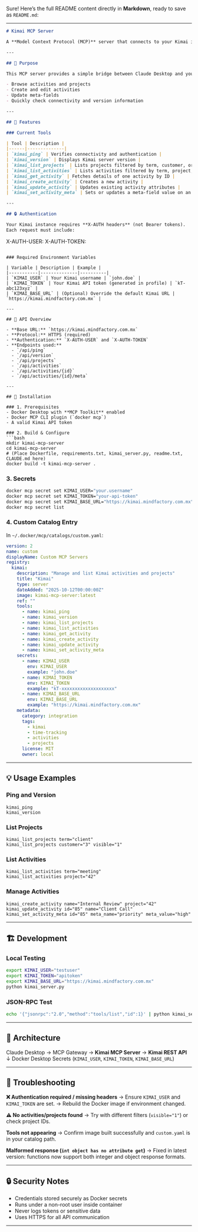 Sure! Here’s the full README content directly in **Markdown**, ready to save as `README.md`:

---

```markdown
# Kimai MCP Server

A **Model Context Protocol (MCP)** server that connects to your Kimai instance to list, create, and manage activities and projects directly from Claude Desktop.

---

## 🎯 Purpose

This MCP server provides a simple bridge between Claude Desktop and your company’s **Kimai** time-tracking system (`https://kimai.mindfactory.com.mx/`), allowing you to:

- Browse activities and projects  
- Create and edit activities  
- Update meta-fields  
- Quickly check connectivity and version information

---

## 🧩 Features

### Current Tools

| Tool | Description |
|------|--------------|
| `kimai_ping` | Verifies connectivity and authentication |
| `kimai_version` | Displays Kimai server version |
| `kimai_list_projects` | Lists projects filtered by term, customer, or visibility |
| `kimai_list_activities` | Lists activities filtered by term, project, or visibility |
| `kimai_get_activity` | Fetches details of one activity by ID |
| `kimai_create_activity` | Creates a new activity |
| `kimai_update_activity` | Updates existing activity attributes |
| `kimai_set_activity_meta` | Sets or updates a meta-field value on an activity |

---

## 🔒 Authentication

Your Kimai instance requires **X-AUTH headers** (not Bearer tokens).  
Each request must include:

```

X-AUTH-USER: <your username>
X-AUTH-TOKEN: <your API token>

````

### Required Environment Variables

| Variable | Description | Example |
|-----------|--------------|----------|
| `KIMAI_USER` | Your Kimai username | `john.doe` |
| `KIMAI_TOKEN` | Your Kimai API token (generated in profile) | `kT-abc123xyz` |
| `KIMAI_BASE_URL` | (Optional) Override the default Kimai URL | `https://kimai.mindfactory.com.mx` |

---

## 🧠 API Overview

- **Base URL:** `https://kimai.mindfactory.com.mx`  
- **Protocol:** HTTPS (required)  
- **Authentication:** `X-AUTH-USER` and `X-AUTH-TOKEN`  
- **Endpoints used:**
  - `/api/ping`
  - `/api/version`
  - `/api/projects`
  - `/api/activities`
  - `/api/activities/{id}`
  - `/api/activities/{id}/meta`

---

## 🧰 Installation

### 1. Prerequisites
- Docker Desktop with **MCP Toolkit** enabled  
- Docker MCP CLI plugin (`docker mcp`)  
- A valid Kimai API token  

### 2. Build & Configure
```bash
mkdir kimai-mcp-server
cd kimai-mcp-server
# (Place Dockerfile, requirements.txt, kimai_server.py, readme.txt, CLAUDE.md here)
docker build -t kimai-mcp-server .
````

### 3. Secrets

```bash
docker mcp secret set KIMAI_USER="your.username"
docker mcp secret set KIMAI_TOKEN="your-api-token"
docker mcp secret set KIMAI_BASE_URL="https://kimai.mindfactory.com.mx"
docker mcp secret list
```

### 4. Custom Catalog Entry

In `~/.docker/mcp/catalogs/custom.yaml`:

```yaml
version: 2
name: custom
displayName: Custom MCP Servers
registry:
  kimai:
    description: "Manage and list Kimai activities and projects"
    title: "Kimai"
    type: server
    dateAdded: "2025-10-12T00:00:00Z"
    image: kimai-mcp-server:latest
    ref: ""
    tools:
      - name: kimai_ping
      - name: kimai_version
      - name: kimai_list_projects
      - name: kimai_list_activities
      - name: kimai_get_activity
      - name: kimai_create_activity
      - name: kimai_update_activity
      - name: kimai_set_activity_meta
    secrets:
      - name: KIMAI_USER
        env: KIMAI_USER
        example: "john.doe"
      - name: KIMAI_TOKEN
        env: KIMAI_TOKEN
        example: "kT-xxxxxxxxxxxxxxxxxxxx"
      - name: KIMAI_BASE_URL
        env: KIMAI_BASE_URL
        example: "https://kimai.mindfactory.com.mx"
    metadata:
      category: integration
      tags:
        - kimai
        - time-tracking
        - activities
        - projects
      license: MIT
      owner: local
```

---

## 💡 Usage Examples

### Ping and Version

```
kimai_ping
kimai_version
```

### List Projects

```
kimai_list_projects term="client"
kimai_list_projects customer="3" visible="1"
```

### List Activities

```
kimai_list_activities term="meeting"
kimai_list_activities project="42"
```

### Manage Activities

```
kimai_create_activity name="Internal Review" project="42"
kimai_update_activity id="85" name="Client Call"
kimai_set_activity_meta id="85" meta_name="priority" meta_value="high"
```

---

## 🏗️ Development

### Local Testing

```bash
export KIMAI_USER="testuser"
export KIMAI_TOKEN="apitoken"
export KIMAI_BASE_URL="https://kimai.mindfactory.com.mx"
python kimai_server.py
```

### JSON-RPC Test

```bash
echo '{"jsonrpc":"2.0","method":"tools/list","id":1}' | python kimai_server.py
```

---

## 🧱 Architecture

Claude Desktop → MCP Gateway → **Kimai MCP Server** → **Kimai REST API**
↓
Docker Desktop Secrets (`KIMAI_USER`, `KIMAI_TOKEN`, `KIMAI_BASE_URL`)

---

## 🧰 Troubleshooting

**❌ Authentication required / missing headers**
→ Ensure `KIMAI_USER` and `KIMAI_TOKEN` are set.
→ Rebuild the Docker image if environment changed.

**⚠️ No activities/projects found**
→ Try with different filters (`visible="1"`) or check project IDs.

**Tools not appearing**
→ Confirm image built successfully and `custom.yaml` is in your catalog path.

**Malformed response (`int object has no attribute get`)**
→ Fixed in latest version: functions now support both integer and object response formats.

---

## 🔒 Security Notes

* Credentials stored securely as Docker secrets
* Runs under a non-root user inside container
* Never logs tokens or sensitive data
* Uses HTTPS for all API communication

---

